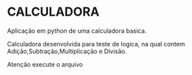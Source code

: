 # CALCULADORA
Aplicação em python de uma calculadora basica.

Calculadora desenvolvida para teste de logica, na qual contem Adição,Subtração,Multiplicação e Divisão.

Atenção execute o arquivo <script para calculadora> para poder executar a aplicação corretamente.
